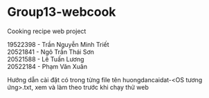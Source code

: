# Group13-webcook
Cooking recipe web project

19522398 - Trần Nguyễn Minh Triết<br />
20521841 - Ngô Trần Thái Sơn<br />
20521588 - Lê Tuấn Lương<br />
20522184 - Phạm Văn Xuân<br />

Hướng dẫn cài đặt có trong từng file tên huongdancaidat-<OS tương ứng>.txt, xem và làm theo trước khi chạy thử web
